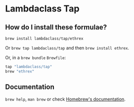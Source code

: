 # Lambdaclass Tap

## How do I install these formulae?

`brew install lambdaclass/tap/ethrex`

Or `brew tap lambdaclass/tap` and then `brew install ethrex`.

Or, in a `brew bundle` `Brewfile`:

```ruby
tap "lambdaclass/tap"
brew "ethrex"
```

## Documentation

`brew help`, `man brew` or check [Homebrew's documentation](https://docs.brew.sh).
